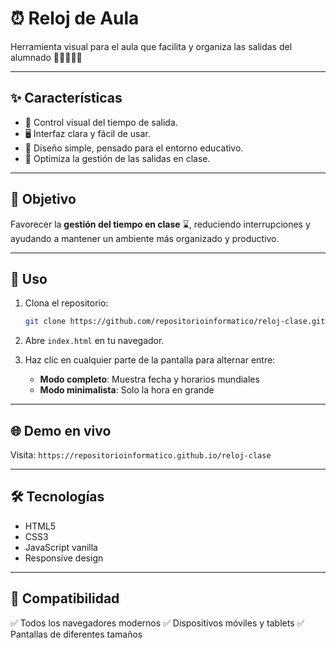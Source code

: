 # ⏰ Reloj de Aula

Herramienta visual para el aula que facilita y organiza las salidas del alumnado 🚪👩‍🏫👨‍🎓

---

## ✨ Características
- 📅 Control visual del tiempo de salida.
- 🖥️ Interfaz clara y fácil de usar.
- 🎨 Diseño simple, pensado para el entorno educativo.
- 🚪 Optimiza la gestión de las salidas en clase.

---

## 🎯 Objetivo
Favorecer la **gestión del tiempo en clase** ⌛, reduciendo interrupciones y ayudando a mantener un ambiente más organizado y productivo.

---

## 🚀 Uso
1. Clona el repositorio:
   ```bash
   git clone https://github.com/repositorioinformatico/reloj-clase.git
   ```

2. Abre `index.html` en tu navegador.

3. Haz clic en cualquier parte de la pantalla para alternar entre:
   - **Modo completo**: Muestra fecha y horarios mundiales
   - **Modo minimalista**: Solo la hora en grande

---

## 🌐 Demo en vivo
Visita: `https://repositorioinformatico.github.io/reloj-clase`

---

## 🛠️ Tecnologías
- HTML5
- CSS3
- JavaScript vanilla
- Responsive design

---

## 📱 Compatibilidad
✅ Todos los navegadores modernos
✅ Dispositivos móviles y tablets
✅ Pantallas de diferentes tamaños
